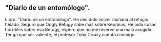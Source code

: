 ## "Diario de un entomólogo".
Libro: "Diario de un entomólogo".
He decidido volver mañana al refugio helado. Seguro que Oogly Betugy sabe más sobre Keprinus.
He oído cosas horribles sobre esa Betugy, espero que no me reserve una mala acogida. Tengo que ser valiente, el profesor Toby Crouly cuenta conmigo.